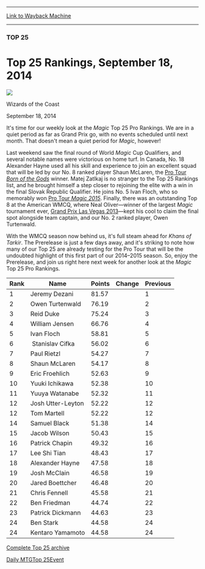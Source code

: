 
---
[Link to Wayback Machine](https://web.archive.org/web/20140921044906/http://magic.wizards.com/en/articles/archive/top25/top-25-rankings-september-18-2014-2014-09-18)

[_metadata_:description]:- "No events last weekend granting pro points means no change to the Top 25."
[_metadata_:generator]:- "Drupal 7 (http://drupal.org)"
[_metadata_:node]:- "267031"
[_metadata_:publish_date]:- "2014-09-18"
[_metadata_:source]:- "div-main"
[_metadata_:title]:- "Top 25 Rankings, September 18, 2014"
[_metadata_:wayback_capture_timestamp]:- "2014-09-21 04:49:06"
[_metadata_:wayback_raw_url]:- "https://web.archive.org/web/20140921044906id_/http://magic.wizards.com/en/articles/archive/top25/top-25-rankings-september-18-2014-2014-09-18"
[_metadata_:wayback_url]:- "http://magic.wizards.com/en/articles/archive/top25/top-25-rankings-september-18-2014-2014-09-18"
---





### TOP 25


Top 25 Rankings, September 18, 2014
===================================



![](https://media.magic.wizards.com/styles/auth_small/public/images/person/wizards_authorpic_larger.jpg)

Wizards of the Coast




September 18, 2014
 










It's time for our weekly look at the *Magic* Top 25 Pro Rankings. We are in a quiet period as far as Grand Prix go, with no events scheduled until next month. That doesn't mean a quiet period for *Magic*, however!


Last weekend saw the final round of World *Magic* Cup Qualifiers, and several notable names were victorious on home turf. In Canada, No. 18 Alexander Hayne used all his skill and experience to join an excellent squad that will be led by our No. 8 ranked player Shaun McLaren, the [Pro Tour *Born of the Gods*](http://magic.wizards.com/en/events/coverage/ptbng14) winner. Matej Zatlkaj is no stranger to the Top 25 Rankings list, and he brought himself a step closer to rejoining the elite with a win in the final Slovak Republic Qualifier. He joins No. 5 Ivan Floch, who so memorably won [Pro Tour *Magic 2015*](http://magic.wizards.com/en/events/coverage/ptm15). Finally, there was an outstanding Top 8 at the American WMCQ, where Neal Oliver—winner of the largest *Magic* tournament ever, [Grand Prix Las Vegas 2013](http://archive.wizards.com/magic/magazine/article.aspx?x=mtg/daily/eventcoverage/gpveg13/welcome)—kept his cool to claim the final spot alongside team captain, and our No. 2 ranked player, Owen Turtenwald.


With the WMCQ season now behind us, it's full steam ahead for *Khans of Tarkir*. The Prerelease is just a few days away, and it's striking to note how many of our Top 25 are already testing for the Pro Tour that will be the undoubted highlight of this first part of our 2014–2015 season. So, enjoy the Prerelease, and join us right here next week for another look at the *Magic* Top 25 Pro Rankings.




| Rank | Name | Points | Change | Previous |
| --- | --- | --- | --- | --- |
| 1 | Jeremy Dezani | 81.57 |  | 1 |
| 2 | Owen Turtenwald | 76.19 |  | 2 |
| 3 | Reid Duke | 75.24 |  | 3 |
| 4 | William Jensen | 66.76 |  | 4 |
| 5 | Ivan Floch | 58.81 |  | 5 |
| 6 |  Stanislav Cifka | 56.02 |  | 6 |
| 7 | Paul Rietzl | 54.27 |  | 7 |
| 8 | Shaun McLaren | 54.17 |  | 8 |
| 9 | Eric Froehlich | 52.63 |  | 9 |
| 10 | Yuuki Ichikawa | 52.38 |  | 10 |
| 11 | Yuuya Watanabe | 52.32 |  | 11 |
| 12 | Josh Utter-Leyton | 52.22 |  | 12 |
| 12 | Tom Martell | 52.22 |  | 12 |
| 14 | Samuel Black | 51.38 |  | 14 |
| 15 | Jacob Wilson | 50.43 |  | 15 |
| 16 | Patrick Chapin | 49.32 |  | 16 |
| 17 | Lee Shi Tian | 48.43 |  | 17 |
| 18 | Alexander Hayne | 47.58 |  | 18 |
| 19 | Josh McClain | 46.58 |  | 19 |
| 20 | Jared Boettcher | 46.48 |  | 20 |
| 21 | Chris Fennell | 45.58 |  | 21 |
| 22 | Ben Friedman | 44.74 |  | 22 |
| 23 | Patrick Dickmann | 44.63 |  | 23 |
| 24 | Ben Stark | 44.58 |  | 24 |
| 24 | Kentaro Yamamoto | 44.58 |  | 24 |


[Complete Top 25 archive](/node/140916)


[Daily MTG](/en/tags/daily-mtg)[Top 25](/en/tags/top-25)[Event](/en/tags/event)





 
 




  







